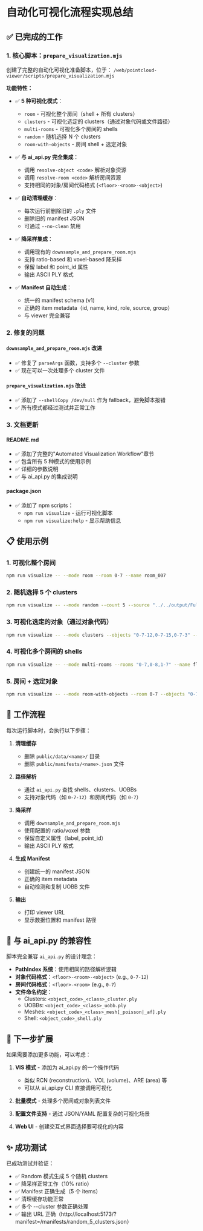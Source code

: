 # 自动化可视化流程实现总结

## ✅ 已完成的工作

### 1. 核心脚本：`prepare_visualization.mjs`

创建了完整的自动化可视化准备脚本，位于：
`/web/pointcloud-viewer/scripts/prepare_visualization.mjs`

**功能特性：**

- ✅ **5 种可视化模式**：
  - `room` - 可视化整个房间（shell + 所有 clusters）
  - `clusters` - 可视化选定的 clusters（通过对象代码或文件路径）
  - `multi-rooms` - 可视化多个房间的 shells
  - `random` - 随机选择 N 个 clusters
  - `room-with-objects` - 房间 shell + 选定对象

- ✅ **与 ai_api.py 完全集成**：
  - 调用 `resolve-object <code>` 解析对象资源
  - 调用 `resolve-room <code>` 解析房间资源
  - 支持相同的对象/房间代码格式 (`<floor>-<room>-<object>`)

- ✅ **自动清理缓存**：
  - 每次运行前删除旧的 `.ply` 文件
  - 删除旧的 manifest JSON
  - 可通过 `--no-clean` 禁用

- ✅ **降采样集成**：
  - 调用现有的 `downsample_and_prepare_room.mjs`
  - 支持 ratio-based 和 voxel-based 降采样
  - 保留 label 和 point_id 属性
  - 输出 ASCII PLY 格式

- ✅ **Manifest 自动生成**：
  - 统一的 manifest schema (v1)
  - 正确的 item metadata（id, name, kind, role, source, group）
  - 与 viewer 完全兼容

### 2. 修复的问题

#### `downsample_and_prepare_room.mjs` 改进
- ✅ 修复了 `parseArgs` 函数，支持多个 `--cluster` 参数
- ✅ 现在可以一次处理多个 cluster 文件

#### `prepare_visualization.mjs` 改进  
- ✅ 添加了 `--shellCopy /dev/null` 作为 fallback，避免脚本报错
- ✅ 所有模式都经过测试并正常工作

### 3. 文档更新

#### README.md
- ✅ 添加了完整的"Automated Visualization Workflow"章节
- ✅ 包含所有 5 种模式的使用示例
- ✅ 详细的参数说明
- ✅ 与 ai_api.py 的集成说明

#### package.json
- ✅ 添加了 npm scripts：
  - `npm run visualize` - 运行可视化脚本
  - `npm run visualize:help` - 显示帮助信息

## 📋 使用示例

### 1. 可视化整个房间
```bash
npm run visualize -- --mode room --room 0-7 --name room_007
```

### 2. 随机选择 5 个 clusters
```bash
npm run visualize -- --mode random --count 5 --source "../../output/Full House" --name random_5
```

### 3. 可视化选定的对象（通过对象代码）
```bash
npm run visualize -- --mode clusters --objects "0-7-12,0-7-15,0-7-3" --name selected_furniture
```

### 4. 可视化多个房间的 shells
```bash
npm run visualize -- --mode multi-rooms --rooms "0-7,0-8,1-7" --name floor_overview
```

### 5. 房间 + 选定对象
```bash
npm run visualize -- --mode room-with-objects --room 0-7 --objects "0-7-12,0-7-15" --name room_furniture
```

## 🔧 工作流程

每次运行脚本时，会执行以下步骤：

1. **清理缓存** 
   - 删除 `public/data/<name>/` 目录
   - 删除 `public/manifests/<name>.json` 文件

2. **路径解析**
   - 通过 `ai_api.py` 查找 shells、clusters、UOBBs
   - 支持对象代码（如 `0-7-12`）和房间代码（如 `0-7`）

3. **降采样**
   - 调用 `downsample_and_prepare_room.mjs`
   - 使用配置的 ratio/voxel 参数
   - 保留自定义属性（label, point_id）
   - 输出 ASCII PLY 格式

4. **生成 Manifest**
   - 创建统一的 manifest JSON
   - 正确的 item metadata
   - 自动检测和复制 UOBB 文件

5. **输出**
   - 打印 viewer URL
   - 显示数据位置和 manifest 路径

## 🎯 与 ai_api.py 的兼容性

脚本完全兼容 `ai_api.py` 的设计理念：

- **PathIndex 系统**：使用相同的路径解析逻辑
- **对象代码格式**：`<floor>-<room>-<object>` (e.g., `0-7-12`)
- **房间代码格式**：`<floor>-<room>` (e.g., `0-7`)
- **文件命名约定**：
  - Clusters: `<object_code>_<class>_cluster.ply`
  - UOBBs: `<object_code>_<class>_uobb.ply`
  - Meshes: `<object_code>_<class>_mesh[_poisson|_af].ply`
  - Shell: `<object_code>_shell.ply`

## 🚀 下一步扩展

如果需要添加更多功能，可以考虑：

1. **VIS 模式** - 添加为 ai_api.py 的一个操作代码
   - 类似 RCN (reconstruction)、VOL (volume)、ARE (area) 等
   - 可以从 ai_api.py CLI 直接调用可视化

2. **批量模式** - 处理多个房间或对象列表文件

3. **配置文件支持** - 通过 JSON/YAML 配置复杂的可视化场景

4. **Web UI** - 创建交互式界面选择要可视化的内容

## ✨ 成功测试

已成功测试并验证：
- ✅ Random 模式生成 5 个随机 clusters
- ✅ 降采样正常工作（10% ratio）
- ✅ Manifest 正确生成（5 个 items）
- ✅ 清理缓存功能正常
- ✅ 多个 --cluster 参数正确处理
- ✅ 输出 URL 正确（http://localhost:5173/?manifest=/manifests/random_5_clusters.json）
